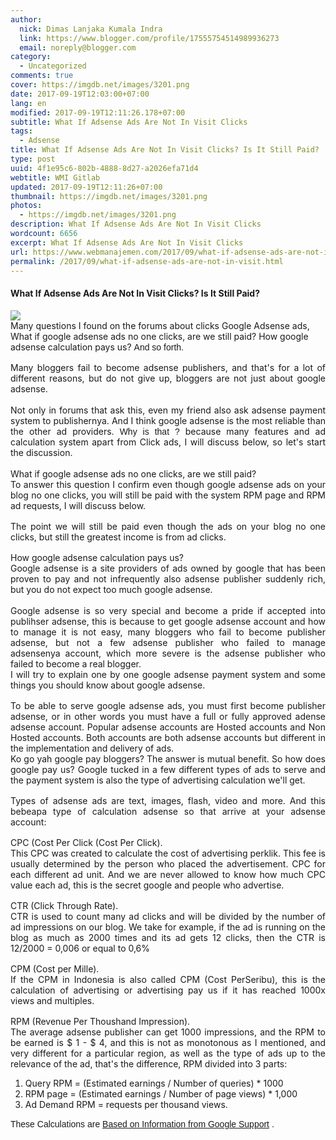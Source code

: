 ```yaml
---
author:
  nick: Dimas Lanjaka Kumala Indra
  link: https://www.blogger.com/profile/17555754514989936273
  email: noreply@blogger.com
category:
  - Uncategorized
comments: true
cover: https://imgdb.net/images/3201.png
date: 2017-09-19T12:03:00+07:00
lang: en
modified: 2017-09-19T12:11:26.178+07:00
subtitle: What If Adsense Ads Are Not In Visit Clicks
tags:
  - Adsense
title: What If Adsense Ads Are Not In Visit Clicks? Is It Still Paid?
type: post
uuid: 4f1e95c6-802b-4888-8d27-a2026efa71d4
webtitle: WMI Gitlab
updated: 2017-09-19T12:11:26+07:00
thumbnail: https://imgdb.net/images/3201.png
photos:
  - https://imgdb.net/images/3201.png
description: What If Adsense Ads Are Not In Visit Clicks
wordcount: 6656
excerpt: What If Adsense Ads Are Not In Visit Clicks
url: https://www.webmanajemen.com/2017/09/what-if-adsense-ads-are-not-in-visit.html
permalink: /2017/09/what-if-adsense-ads-are-not-in-visit.html
---
```


<h4 class="post-title entry-title" itemprop="headline"><span class="notranslate" onmouseout="_tipoff()" onmouseover="_tipon(this)">What If Adsense Ads Are Not In Visit Clicks?</span><span class="notranslate" onmouseout="_tipoff()" onmouseover="_tipon(this)">&nbsp;Is It Still Paid?</span></h4><img src="https://imgdb.net/images/3201.png"><br><div itemprop="description articleBody"><div id=""><div><span class="notranslate" onmouseout="_tipoff()" onmouseover="_tipon(this)"><span class="google-src-text" style="direction: ltr; text-align: left;"><span style="font-family: &quot;trebuchet ms&quot; , sans-serif;">Banyak pertanyaan yang saya temukan disebuah forum seputar klik iklan Google Adsense, Bagaimana jika iklan google adsense tidak ada yang klik, apakah kita masih dibayar ?</span></span> Many questions I found on the forums about clicks Google Adsense ads, What if google adsense ads no one clicks, are we still paid?</span> <span class="notranslate" onmouseout="_tipoff()" onmouseover="_tipon(this)"><span class="google-src-text" style="direction: ltr; text-align: left;"><span style="font-family: &quot;trebuchet ms&quot; , sans-serif;">Bagaimana perhitungan google adsense membayar kita ?</span></span> How google adsense calculation pays us?</span> <span class="notranslate" onmouseout="_tipoff()" onmouseover="_tipon(this)"><span class="google-src-text" style="direction: ltr; text-align: left;"><span style="font-family: &quot;trebuchet ms&quot; , sans-serif;">Dan lain sebagainya.</span></span> <span style="font-family: &quot;trebuchet ms&quot; , sans-serif;">And so forth.</span></span> </div><div style="text-align: justify;"><span style="font-family: &quot;trebuchet ms&quot; , sans-serif;"><br></span> </div><div style="text-align: justify;"><span class="notranslate" onmouseout="_tipoff()" onmouseover="_tipon(this)"><span class="google-src-text" style="direction: ltr; text-align: left;"><span style="font-family: &quot;trebuchet ms&quot; , sans-serif;">Banyak blogger yang gagal menjadi publisher adsense, dan itu dengan berbagai alasan yang sangat berbeda, tetapi jangan menyerah, blogger bukan hanya tentang google adsense.</span></span> Many bloggers fail to become adsense publishers, and that's for a lot of different reasons, but do not give up, bloggers are not just about google adsense.</span><br><span class="notranslate" onmouseout="_tipoff()" onmouseover="_tipon(this)"><br></span></div><div style="text-align: justify;"><span class="notranslate" onmouseout="_tipoff()" onmouseover="_tipon(this)"><span class="google-src-text" style="direction: ltr; text-align: left;"><span style="font-family: &quot;trebuchet ms&quot; , sans-serif;">Bukan hanya di forum yang menanyakan hal ini, bahkan teman saya juga menanyakan sistem pembayaran adsense kepada publishernya.</span></span> Not only in forums that ask this, even my friend also ask adsense payment system to publishernya.</span> <span class="notranslate" onmouseout="_tipoff()" onmouseover="_tipon(this)"><span class="google-src-text" style="direction: ltr; text-align: left;"><span style="font-family: &quot;trebuchet ms&quot; , sans-serif;">Dan menurut saya google adsense adalah paling bisa diandalkan dari pada penyedia iklan yang lainnya.</span></span> And I think google adsense is the most reliable than the other ad providers.</span> <span class="notranslate" onmouseout="_tipoff()" onmouseover="_tipon(this)"><span class="google-src-text" style="direction: ltr; text-align: left;"><span style="font-family: &quot;trebuchet ms&quot; , sans-serif;">Kenapa begitu ?</span></span> <span style="font-family: &quot;trebuchet ms&quot; , sans-serif;">Why is that ?</span></span> <span class="notranslate" onmouseout="_tipoff()" onmouseover="_tipon(this)"><span class="google-src-text" style="direction: ltr; text-align: left;"><span style="font-family: &quot;trebuchet ms&quot; , sans-serif;">karena banyak fitur dan sistem perhitungan iklan selain dari Klik iklan, nanti akan saya bahas dibawah, jadi mari kita mulai pembahasannya.</span></span> because many features and ad calculation system apart from Click ads, I will discuss below, so let's start the discussion.</span><br><span class="notranslate" onmouseout="_tipoff()" onmouseover="_tipon(this)"><br></span></div><div style="text-align: justify;"><span class="notranslate" onmouseout="_tipoff()" onmouseover="_tipon(this)"><span class="google-src-text" style="direction: ltr; text-align: left;"><b><span style="font-family: &quot;trebuchet ms&quot; , sans-serif;">Bagaimana jika iklan google adsense tidak ada yang klik, apakah kita masih dibayar ?</span></b></span> What if google adsense ads no one clicks, are we still paid?</span> </div><div style="text-align: justify;"><span class="notranslate" onmouseout="_tipoff()" onmouseover="_tipon(this)"><span class="google-src-text" style="direction: ltr; text-align: left;"><span style="font-family: &quot;trebuchet ms&quot; , sans-serif;">Untuk menjawab pertanyaan ini saya tegaskan meskipun iklan google adsense di blog anda tidak ada yang klik, anda akan tetap dibayar dengan adanya sistem RPM halaman dan RPM permintaan iklan, nanti akan saya bahas dibawah.</span></span> To answer this question I confirm even though google adsense ads on your blog no one clicks, you will still be paid with the system RPM page and RPM ad requests, I will discuss below.</span> </div><div style="text-align: justify;"><span style="font-family: &quot;trebuchet ms&quot; , sans-serif;"><br></span> </div><div style="text-align: justify;"><span class="notranslate" onmouseout="_tipoff()" onmouseover="_tipon(this)"><span class="google-src-text" style="direction: ltr; text-align: left;"><span style="font-family: &quot;trebuchet ms&quot; , sans-serif;">Intinya kita akan masih dibayar meskipun iklan di blog anda tidak ada yang klik, tetapi tetap saja penghasilan paling besar adalah dari klik iklan.</span></span> The point we will still be paid even though the ads on your blog no one clicks, but still the greatest income is from ad clicks.</span> </div><div style="text-align: justify;"><span style="font-family: &quot;trebuchet ms&quot; , sans-serif;"><br></span> </div><div style="text-align: justify;"><span class="notranslate" onmouseout="_tipoff()" onmouseover="_tipon(this)"><span class="google-src-text" style="direction: ltr; text-align: left;"><b><span style="font-family: &quot;trebuchet ms&quot; , sans-serif;">Bagaimana perhitungan google adsense membayar kita ?</span></b></span> How google adsense calculation pays us?</span> </div><div style="text-align: justify;"><span class="notranslate" onmouseout="_tipoff()" onmouseover="_tipon(this)"><span class="google-src-text" style="direction: ltr; text-align: left;"><span style="font-family: &quot;trebuchet ms&quot; , sans-serif;">Google adsense adalah situs penyedia iklan milik google yang sudah banyak terbukti membayar dan tidak jarang juga publisher adsense yang mendadak kaya, tetapi anda jangan terlalu berharap kepada google adsense.</span></span> Google adsense is a site providers of ads owned by google that has been proven to pay and not infrequently also adsense publisher suddenly rich, but you do not expect too much google adsense.</span><br><span class="notranslate" onmouseout="_tipoff()" onmouseover="_tipon(this)"><br></span></div><div style="text-align: justify;"><span class="notranslate" onmouseout="_tipoff()" onmouseover="_tipon(this)"><span class="google-src-text" style="direction: ltr; text-align: left;"><span style="font-family: &quot;trebuchet ms&quot; , sans-serif;">Google adsense begitu sangat istimewa dan menjadi sebuah kebanggaan jika diterima menjadi publihser adsense, ini karena memang untuk mendapatkan akun google adsense dan cara mengelolanya tidak mudah, banyak blogger yang gagal menjadi publisher adsense, tetapi tidak sedikit pula publisher adsense yang gagal mengelola akun adsensenya, yang lebih parah adalah publisher adsense yang gagal menjadi blogger sesungguhnya.</span></span> Google adsense is so very special and become a pride if accepted into publihser adsense, this is because to get google adsense account and how to manage it is not easy, many bloggers who fail to become publisher adsense, but not a few adsense publisher who failed to manage adsensenya account, which more severe is the adsense publisher who failed to become a real blogger.</span></div><div style="text-align: justify;"><span class="notranslate" onmouseout="_tipoff()" onmouseover="_tipon(this)"><span class="google-src-text" style="direction: ltr; text-align: left;"><span style="font-family: &quot;trebuchet ms&quot; , sans-serif;">Saya akan mencoba menjelaskan satu persatu sistem pembayaran google adsense dan beberapa hal yang harus anda tau tentang google adsense.</span></span> I will try to explain one by one google adsense payment system and some things you should know about google adsense.</span> </div><div style="text-align: justify;"><span style="font-family: &quot;trebuchet ms&quot; , sans-serif;"><br></span> </div><div style="text-align: justify;"><span class="notranslate" onmouseout="_tipoff()" onmouseover="_tipon(this)"><span class="google-src-text" style="direction: ltr; text-align: left;"><span style="font-family: &quot;trebuchet ms&quot; , sans-serif;">Untuk bisa menayangkan iklan google adsense, anda harus terlebih dahulu menjadi publisher adsense, atau dengan kata lain anda harus mempunyai akun adsense yang full approve atau telah disetujui sepenuhnya.</span></span> To be able to serve google adsense ads, you must first become publisher adsense, or in other words you must have a full or fully approved adense adsense account.</span> <span class="notranslate" onmouseout="_tipoff()" onmouseover="_tipon(this)"><span class="google-src-text" style="direction: ltr; text-align: left;"><span style="font-family: &quot;trebuchet ms&quot; , sans-serif;">Akun adsense yang populer adalah akun Hosted dan akun Non Hosted.</span></span> Popular adsense accounts are Hosted accounts and Non Hosted accounts.</span> <span class="notranslate" onmouseout="_tipoff()" onmouseover="_tipon(this)"><span class="google-src-text" style="direction: ltr; text-align: left;"><span style="font-family: &quot;trebuchet ms&quot; , sans-serif;">Kedua akun tersebut adalah sama-sama akun adsense tetapi beda dalam penerapan dan penayangan iklannya.</span></span> Both accounts are both adsense accounts but different in the implementation and delivery of ads.</span></div><div style="text-align: justify;"><span class="notranslate" onmouseout="_tipoff()" onmouseover="_tipon(this)"><span class="google-src-text" style="direction: ltr; text-align: left;"><span style="font-family: &quot;trebuchet ms&quot; , sans-serif;">Ko mau yah google membayar blogger ?</span></span> Ko go yah google pay bloggers?</span> <span class="notranslate" onmouseout="_tipoff()" onmouseover="_tipon(this)"><span class="google-src-text" style="direction: ltr; text-align: left;"><span style="font-family: &quot;trebuchet ms&quot; , sans-serif;">Jawabannya adalah saling menguntungkan.</span></span> The answer is mutual benefit.</span> <span class="notranslate" onmouseout="_tipoff()" onmouseover="_tipon(this)"><span class="google-src-text" style="direction: ltr; text-align: left;"><span style="font-family: &quot;trebuchet ms&quot; , sans-serif;">Lantas bagaimana cara google membayar kita ?</span></span> So how does google pay us?</span> <span class="notranslate" onmouseout="_tipoff()" onmouseover="_tipon(this)"><span class="google-src-text" style="direction: ltr; text-align: left;"><span style="font-family: &quot;trebuchet ms&quot; , sans-serif;">Google meyelipkan beberapa jenis iklan untuk ditayangkan dan sistem pembayaran juga jenis perhitungan iklan yang akan kita dapatkan.</span></span> Google tucked in a few different types of ads to serve and the payment system is also the type of advertising calculation we'll get.</span> </div><div style="text-align: justify;"><span style="font-family: &quot;trebuchet ms&quot; , sans-serif;"><br></span> </div><div style="text-align: justify;"><span class="notranslate" onmouseout="_tipoff()" onmouseover="_tipon(this)"><span class="google-src-text" style="direction: ltr; text-align: left;"><span style="font-family: &quot;trebuchet ms&quot; , sans-serif;">Jenis iklan adsense adalah teks, gambar, flash, video dan lainnya.</span></span> Types of adsense ads are text, images, flash, video and more.</span> <span class="notranslate" onmouseout="_tipoff()" onmouseover="_tipon(this)"><span class="google-src-text" style="direction: ltr; text-align: left;"><span style="font-family: &quot;trebuchet ms&quot; , sans-serif;">Dan ini bebeapa jenis perhitungan adsense sehingga sampai pada akun adsense anda :</span></span> And this bebeapa type of calculation adsense so that arrive at your adsense account:</span> </div><div style="text-align: justify;"><span style="font-family: &quot;trebuchet ms&quot; , sans-serif;"><br></span> </div><div style="text-align: justify;"><span class="notranslate" onmouseout="_tipoff()" onmouseover="_tipon(this)"><span class="google-src-text" style="direction: ltr; text-align: left;"><span style="font-family: &quot;trebuchet ms&quot; , sans-serif;"><b>CPC (Cost Per Click (Biaya Per Klik).</b></span></span> CPC (Cost Per Click (Cost Per Click).</span> </div><div style="text-align: justify;"><span class="notranslate" onmouseout="_tipoff()" onmouseover="_tipon(this)"><span class="google-src-text" style="direction: ltr; text-align: left;"><span style="font-family: &quot;trebuchet ms&quot; , sans-serif;">CPC ini dibuat untuk menghitung biaya perklik iklan.</span></span> This CPC was created to calculate the cost of advertising perklik.</span> <span class="notranslate" onmouseout="_tipoff()" onmouseover="_tipon(this)"><span class="google-src-text" style="direction: ltr; text-align: left;"><span style="font-family: &quot;trebuchet ms&quot; , sans-serif;">Biaya ini biasanya ditentukan oleh orang yang memasang iklan.</span></span> This fee is usually determined by the person who placed the advertisement.</span> <span class="notranslate" onmouseout="_tipoff()" onmouseover="_tipon(this)"><span class="google-src-text" style="direction: ltr; text-align: left;"><span style="font-family: &quot;trebuchet ms&quot; , sans-serif;">CPC untuk setiap unit iklan berbeda.</span></span> CPC for each different ad unit.</span> <span class="notranslate" onmouseout="_tipoff()" onmouseover="_tipon(this)"><span class="google-src-text" style="direction: ltr; text-align: left;"><span style="font-family: &quot;trebuchet ms&quot; , sans-serif;">Dan kita tidak pernah diperkenankan untuk tau berapa nilai CPC setiap iklan, ini adalah rahasia google dan orang yang memasang iklan.</span></span> And we are never allowed to know how much CPC value each ad, this is the secret google and people who advertise.</span> </div><div style="text-align: justify;"><span style="font-family: &quot;trebuchet ms&quot; , sans-serif;"><br></span> </div><div style="text-align: justify;"><span class="notranslate" onmouseout="_tipoff()" onmouseover="_tipon(this)"><span class="google-src-text" style="direction: ltr; text-align: left;"><span style="font-family: &quot;trebuchet ms&quot; , sans-serif;"><b>CTR (Click Through Rate).</b></span></span> CTR (Click Through Rate).</span> </div><div style="text-align: justify;"><span class="notranslate" onmouseout="_tipoff()" onmouseover="_tipon(this)"><span class="google-src-text" style="direction: ltr; text-align: left;"><span style="font-family: &quot;trebuchet ms&quot; , sans-serif;">CTR digunakan untuk menghitung banyak klik iklan dan akan dibagi dengan jumlah tayangan iklan pada blog kita.</span></span> CTR is used to count many ad clicks and will be divided by the number of ad impressions on our blog.</span> <span class="notranslate" onmouseout="_tipoff()" onmouseover="_tipon(this)"><span class="google-src-text" style="direction: ltr; text-align: left;"><span style="font-family: &quot;trebuchet ms&quot; , sans-serif;">Kita ambil contoh, jika iklan tayang di blog sebanyak 2000 kali dan iklannya mendapat klik sebanyak 12 kali, maka CTRnya adalah 12/2000 = 0,006 atau sama dengan 0,6%</span></span> We take for example, if the ad is running on the blog as much as 2000 times and its ad gets 12 clicks, then the CTR is 12/2000 = 0,006 or equal to 0,6%</span> </div><div style="text-align: justify;"><span style="font-family: &quot;trebuchet ms&quot; , sans-serif;"><br></span> </div><div style="text-align: justify;"><span class="notranslate" onmouseout="_tipoff()" onmouseover="_tipon(this)"><span class="google-src-text" style="direction: ltr; text-align: left;"><span style="font-family: &quot;trebuchet ms&quot; , sans-serif;"><b>CPM (Cost per Mille).</b></span></span> CPM (Cost per Mille).</span> </div><div style="text-align: justify;"><span class="notranslate" onmouseout="_tipoff()" onmouseover="_tipon(this)"><span class="google-src-text" style="direction: ltr; text-align: left;"><span style="font-family: &quot;trebuchet ms&quot; , sans-serif;">Jika dalam bahasa Indonesia CPM ini disebut juga BPS (Biaya PerSeribu), ini adalah perhitungan iklan atau bayaran iklan kita jika telah mencapai 1000x tayang dan kelipatannya.</span></span> If the CPM in Indonesia is also called CPM (Cost PerSeribu), this is the calculation of advertising or advertising pay us if it has reached 1000x views and multiples.</span> </div><div style="text-align: justify;"><span style="font-family: &quot;trebuchet ms&quot; , sans-serif;"><br></span> </div><div style="text-align: justify;"><span class="notranslate" onmouseout="_tipoff()" onmouseover="_tipon(this)"><span class="google-src-text" style="direction: ltr; text-align: left;"><span style="font-family: &quot;trebuchet ms&quot; , sans-serif;"><b>RPM (Revenue Per Thoushand Impression).</b></span></span> RPM (Revenue Per Thoushand Impression).</span> </div><div style="text-align: justify;"><span class="notranslate" onmouseout="_tipoff()" onmouseover="_tipon(this)"><span class="google-src-text" style="direction: ltr; text-align: left;"><span style="font-family: &quot;trebuchet ms&quot; , sans-serif;">Rata-rata publisher adsense bisa mendapatkan 1000 impresi, dan RPM yang akan diperoleh adalah $1 - $4, dan ini tidak monoton seperti yang saya sebutkan, dan sangat berbeda untuk wilayah tertentu, juga jenis iklan sampai pada relevansi iklan, itulah yang menjadi pembeda, RPM terbagi dari 3 bagian :</span></span> The average adsense publisher can get 1000 impressions, and the RPM to be earned is $ 1 - $ 4, and this is not as monotonous as I mentioned, and very different for a particular region, as well as the type of ads up to the relevance of the ad, that's the difference, RPM divided into 3 parts:</span> </div><div style="text-align: justify;"><ol><li> <span class="notranslate" onmouseout="_tipoff()" onmouseover="_tipon(this)"><span class="google-src-text" style="direction: ltr; text-align: left;"><span style="font-family: &quot;trebuchet ms&quot; , sans-serif;">RPM Kueri = (Penghasilan tertaksir / Jumlah kueri) * 1000</span></span> Query RPM = (Estimated earnings / Number of queries) * 1000</span> </li><li> <span class="notranslate" onmouseout="_tipoff()" onmouseover="_tipon(this)"><span class="google-src-text" style="direction: ltr; text-align: left;"><span style="font-family: &quot;trebuchet ms&quot; , sans-serif;">RPM halaman = (Penghasilan tertaksir / Jumlah tampilan halaman) * 1.000</span></span> RPM page = (Estimated earnings / Number of page views) * 1,000</span> </li><li> <span class="notranslate" onmouseout="_tipoff()" onmouseover="_tipon(this)"><span class="google-src-text" style="direction: ltr; text-align: left;"><span style="font-family: &quot;trebuchet ms&quot; , sans-serif;">RPM Permintaan Iklan = permintaan perseribu kali tayang.</span></span> Ad Demand RPM = requests per thousand views.</span> </li></ol><div><span class="notranslate" onmouseout="_tipoff()" onmouseover="_tipon(this)"><span class="google-src-text" style="direction: ltr; text-align: left;"><span style="font-family: &quot;trebuchet ms&quot; , sans-serif;">Perhitungan tersebut <a href="https://translate.googleusercontent.com/translate_c?depth=2&amp;nv=1&amp;rurl=translate.google.com&amp;sl=id&amp;sp=nmt4&amp;tl=en&amp;u=https://support.google.com/adsense/answer/32725%3Fhl%3Did%26ref_topic%3D1113898%26rd%3D1&amp;usg=ALkJrhhjW1Mc3MCor-2i4nVLhOOOPmiC-Q" target="_blank" rel="noopener noreferer nofollow">Berdasarkan Informasi dari Google Support</a> .</span></span> <span style="font-family: &quot;trebuchet ms&quot; , sans-serif;">These Calculations are <a href="https://translate.googleusercontent.com/translate_c?depth=2&amp;nv=1&amp;rurl=translate.google.com&amp;sl=id&amp;sp=nmt4&amp;tl=en&amp;u=https://support.google.com/adsense/answer/32725%3Fhl%3Did%26ref_topic%3D1113898%26rd%3D1&amp;usg=ALkJrhhjW1Mc3MCor-2i4nVLhOOOPmiC-Q" target="_blank" rel="noopener noreferer nofollow">Based on Information from Google Support</a> .</span></span>&nbsp;</div></div><center></center></div><style>.google-src-text{display:none;visibility:hidden} </style></div>